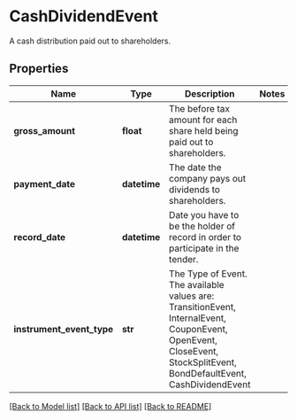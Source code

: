 # CashDividendEvent

A cash distribution paid out to shareholders.

## Properties
Name | Type | Description | Notes
------------ | ------------- | ------------- | -------------
**gross_amount** | **float** | The before tax amount for each share held being paid out to shareholders. | 
**payment_date** | **datetime** | The date the company pays out dividends to shareholders. | 
**record_date** | **datetime** | Date you have to be the holder of record in order to participate in the tender. | 
**instrument_event_type** | **str** | The Type of Event. The available values are: TransitionEvent, InternalEvent, CouponEvent, OpenEvent, CloseEvent, StockSplitEvent, BondDefaultEvent, CashDividendEvent | 

[[Back to Model list]](../README.md#documentation-for-models) [[Back to API list]](../README.md#documentation-for-api-endpoints) [[Back to README]](../README.md)



